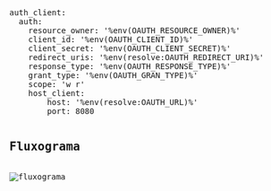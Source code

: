 
<pre>
auth_client:
  auth:
    resource_owner: '%env(OAUTH_RESOURCE_OWNER)%'
    client_id: '%env(OAUTH_CLIENT_ID)%'
    client_secret: '%env(OAUTH_CLIENT_SECRET)%'
    redirect_uris: '%env(resolve:OAUTH_REDIRECT_URI)%'
    response_type: '%env(OAUTH_RESPONSE_TYPE)%'
    grant_type: '%env(OAUTH_GRAN_TYPE)%'
    scope: 'w r'
    host_client:
        host: '%env(resolve:OAUTH_URL)%'
        port: 8080
</pre>

<pre>
<h2>Fluxograma</h2>
<img src="https://lucid.app/lucidchart/invitations/accept/inv_c55e36fb-c732-4a20-bcb3-926d40f9b5bb" title="fluxograma"/>
</pre>
